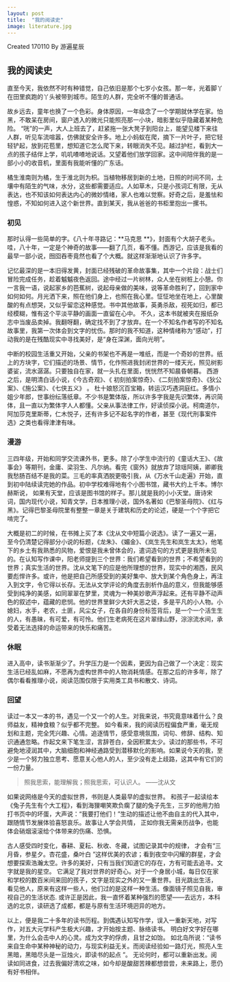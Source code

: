 ```yaml
---
layout: post
title:  "我的阅读史"
image: literature.jpg
---
```


Created 170110 
By 游遍星辰

## 我的阅读史

直至今天，我依然不时有种错觉，自己依旧是那个七岁小女孩。那一年，光着脚丫在田里疯跑的丫头被带到城市。陌生的人群，完全听不懂的普通话。

故乡远去，童年也换了一个色彩。身体原因，一年级念了一个学期就休学在家。怕黑，不敢呆在房间，窗户透入的微光只能照亮那一小块，暗影里似乎隐藏着某种危险。 “咣”的一声，大人上班去了，赶紧拖一张大凳子到阳台上，能望见楼下来往人群，听见车流喧嚣，仿佛就安全许多。地上小蚂蚁在爬，摘下一片叶子，把它轻轻铲起，放到花苞里，想知道它怎么爬下来，转眼消失不见。越过护栏，看到大一点的孩子结伴上学，叽叽喳喳地说话。又望着他们放学回家。这中间陪伴我的是一部小小的收音机，里面有我能听懂的广东话。

橘生淮南则为橘，生于淮北则为枳。当植物移居到新的土地，日照的时间不同，土壤中有陌生的气味，水分，这些都需要适应。人如草木，只是小孩词汇有限，无从表达，也不知该如何表达内心的微妙情绪，家人也难以觉察。好奇之后，是羞怯和惶惑，不知如何进入这个新世界。直到某天，我从爸爸的书柜里抱出一摞书。

### 初见
那时认得一些简单的字。《八十年寻路记：**马克思 **》，封面有个大胡子老头。哇，八十年，一定是个神奇的故事——翻了几页，看不懂。西游记，应该是我看的最早一部小说，囫囵吞枣竟然也看了个大概。就这样渐渐地认识了许多字。

记忆最深的是一本旧得发黄，封面已经残破的革命故事集，其中一个片段：战士们冒险完成任务，趁着魆魆夜色返回。途中经过一片树林，众人坐在树桩上小憩。你一言我一语，说起家乡的芭蕉树，说起母亲做的美味，说等革命胜利了，回到家中如何如何。月光洒下来，照在他们身上，也照在我心里。怔怔地坐在地上，心里酸酸的有点想哭，又似乎留恋这种感觉。书中其他故事，英勇杀敌，视死如归，都已经模糊，惟有这个平淡平静的画面一直留在心中。 不久，这本书就被夹在报纸杂志中当废品卖掉。我翻呀翻，确定找不到了才放弃。在一个不知名作者写的不知名故事里，我第一次体会到文字的忧伤。那时的我不知道，这种情绪称为“感动”，打动我的是在残酷现实中寻找美好，是“身在深渊，面向光明”。

中断的校园生活重又开始，父亲的书架也不再是一堆纸，而是一个奇妙的世界。纸上的方块字，它们描述的场景、情节，化作照进我封闭世界的一缕天光，照见树影婆娑，流水潺潺。只要独自在家，就一头扎在里面，恍恍然不知晨昏朝暮。 西游之后，是明清白话小说，《今古奇观》、《 初刻拍案惊奇》、《二刻拍案惊奇》、《狄公案》、《施公案》、《七侠五义》 。 杜十娘怒沉百宝箱，转运汉巧遇洞庭红。多情小姐少年郎，世事纷纭落纸章。不少书是繁体版，所以许多字我是先识繁体，再识简体，且一直以为繁体字人人都懂。父亲从事法律工作，好读侦探小说。柯南道尔，阿加莎克里斯蒂，仁木悦子，还有许多记不起名字的作者，甚至《现代刑事案件选》之类也看得津津有味。

### 漫游
三四年级，开始和同学交流课外书，更多。除了小学生中流行的《童话大王》、《故事会》等期刊，金庸、梁羽生、凡尔纳。看完《窗外》就放弃了琼瑶阿姨，卿卿我我愁肠百结不是我的菜。三毛的率真洒脱更吸引我，从《万水千山走遍》开始，直到初中陆续读完她的作品。初中学校难得地有个小图书馆，藏书大约上千本。博尔赫斯说， 如果有天堂，应该是图书馆的样子。那儿就是我的小小天堂。唐诗宋词，国内现代小说，知青文学，日本推理小说，国外名著如《巴黎圣母院》、《红与黑》。记得巴黎圣母院里有整整一章是关于建筑和历史的论述，硬是一个个字把它啃完了。

大概是初二的时候，在书摊上买了本《沈从文中短篇小说选》。读了一遍又一遍，至今仍清楚记得部分小说的标题，《龙朱》、《媚金》、《岚生先生和岚生太太》，他笔下的乡土有我熟悉的风物，爱恨是我未曾体会的，遣词造句的方式更是我所未见的。在认知写作课中，阳老师提到三个世界：我们希望看到的世界；不希望看到的世界；真实生活的世界。沈从文笔下的应是他所理想的世界，现实中的湘西，民风要彪悍许多。或许，他是把自己所感受到的美好集中、放大到某个角色身上，再注入到文字，令它得以长存。无法从文学评论的角度去剖析作品的意义，但我能够感受到纯净的美感，如同翠翠在梦里，灵魂为一种美妙歌声浮起来。还有平静不动声色的叙述中，蕴藏的悲悯。他的世界里鲜少大奸大恶之徒，多是平凡的小人物。小媳妇，水手，老农，土匪，风尘女子，在各自的身份标签背后，是一个一个活生生的人，有愚昧，有可爱，有可怜。他们生老病死在这片翠绿山野，淙淙流水间，承受着无法选择的命运带来的快乐和痛苦。


### 休眠
进入高中，读书渐渐少了。升学压力是一个因素，更因为自己做了一个决定：现实生活已经乱如麻，不愿再为虚构世界中的人物消耗情感。在那之后的许多年，除了偶尔看看推理小说，阅读范围仅限于实用类工具书和散文、诗词。

### 回望
读过一本又一本的书，遇见一个又一个的人生。对我来说，书究竟意味着什么？良师益友，精神食粮？似乎都不完整。 如今看来，我的阅读历程偏食严重，毫无规划和主题，完全凭兴趣、心情。追逐情节，感受意境氛围，词句、修辞、结构、知识通通忽略。作起文来下笔生涩，言辞苍白，全因积累太少。读过的那些书，不可避免地浸润其中，大脑细胞和神经通路受到潜移默化的影响。如果说今天的我，至少是一个努力独立思考、愿意关心他人的人，至少没有走上歧路，这其中有它们的一份力量。

>照我思索，能理解我；照我思索，可认识人。      ——沈从文

如果说网络是今天的虚拟世界，书则是人类最早的虚拟世界。 和孩子一起读绘本《兔子先生有个大工程》，看到海狸嘲笑欺负瘸了腿的兔子先生，三岁的他用力拍打书页中的坏蛋，大声说：“我要打他们！”生动的描述让他不由自主的代入其中，跟随情节发展体验喜怒哀乐。故事让人学会共情， 正如你我无需亲历战争，也能体会硝烟滚滚给个体带来的伤痛、恐惧。

古人感受四时变化，春耕、夏耘、秋收、冬藏，试图记录其中的规律， 才会有“三月昏，参星夕。杏花盛，桑叶白 ”这样优美的农谚；看到夜空中闪耀的群星，才会想要探索浩瀚太空。许多的美好，只有当我们知道它的存在，方有可能去追寻。文字就是我的星空。 它满足了我对世界的好奇心。对于一个身居小城，每日仅在家和学校的数百米间来回的孩子，文字是现实之外的又一重世界。目光跳出生活， 看见他人，原来有这样一些人，他们过的是这样一种生活。像面镜子照见自我，审视自己的生活状态. 或许正是因此，我一直怀着某种强烈的愿望——去远方，本科选的北京，读研选了成都，都是与原有生活环境迥异的地方。


以上，便是我二十多年的读书历程。到偶遇认知写作学，误入一重新天地，对写作，对五大元学科产生极大兴趣，才开始按主题、脉络读书。 明白好文字好在哪里，为什么会击中人的心灵。成为文字的俘虏，且甘之如饴。 如北岛所说：“读书来自生命中某种神秘的动力，与现实利益无关。而阅读经验如一路灯光，照亮人生黑暗，黑暗尽头是一豆烛火，即读书的起点 ”。 无论何时，都可以重新出发。阅读如同进食，过去我偏好清欢之味，如今却是酸甜苦辣都想尝尝，未来路上，愿仍有好书相伴。

